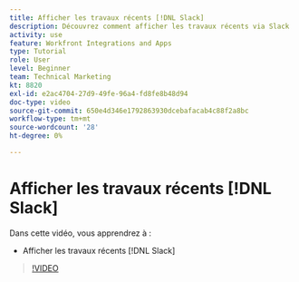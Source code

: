 ```yaml
---
title: Afficher les travaux récents [!DNL Slack]
description: Découvrez comment afficher les travaux récents via Slack
activity: use
feature: Workfront Integrations and Apps
type: Tutorial
role: User
level: Beginner
team: Technical Marketing
kt: 8820
exl-id: e2ac4704-27d9-49fe-96a4-fd8fe8b48d94
doc-type: video
source-git-commit: 650e4d346e1792863930dcebafacab4c88f2a8bc
workflow-type: tm+mt
source-wordcount: '28'
ht-degree: 0%

---
```


# Afficher les travaux récents [!DNL Slack]

Dans cette vidéo, vous apprendrez à :

* Afficher les travaux récents [!DNL Slack]

>[!VIDEO](https://video.tv.adobe.com/v/335120/?quality=12&learn=on)
